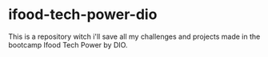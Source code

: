 # ifood-tech-power-dio
This is a repository witch i'll save all my challenges and projects made in the bootcamp Ifood Tech Power by DIO.
